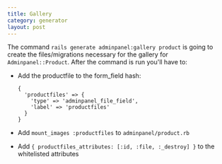 ```yaml
---
title: Gallery
category: generator
layout: post
---
```

The command `rails generate adminpanel:gallery product` is going to create the files/migrations necessary for the gallery for `Adminpanel::Product`. After the command is run you'll have to:

*  Add the productfile to the form_field hash:

    ```
    {
      'productfiles' => {
        'type' => 'adminpanel_file_field',
        'label' => 'productfiles'
      }
    }
    ```

*  Add `mount_images :productfiles` to `adminpanel/product.rb`

*  Add `{ productfiles_attributes: [:id, :file, :_destroy] }` to the whitelisted attributes
